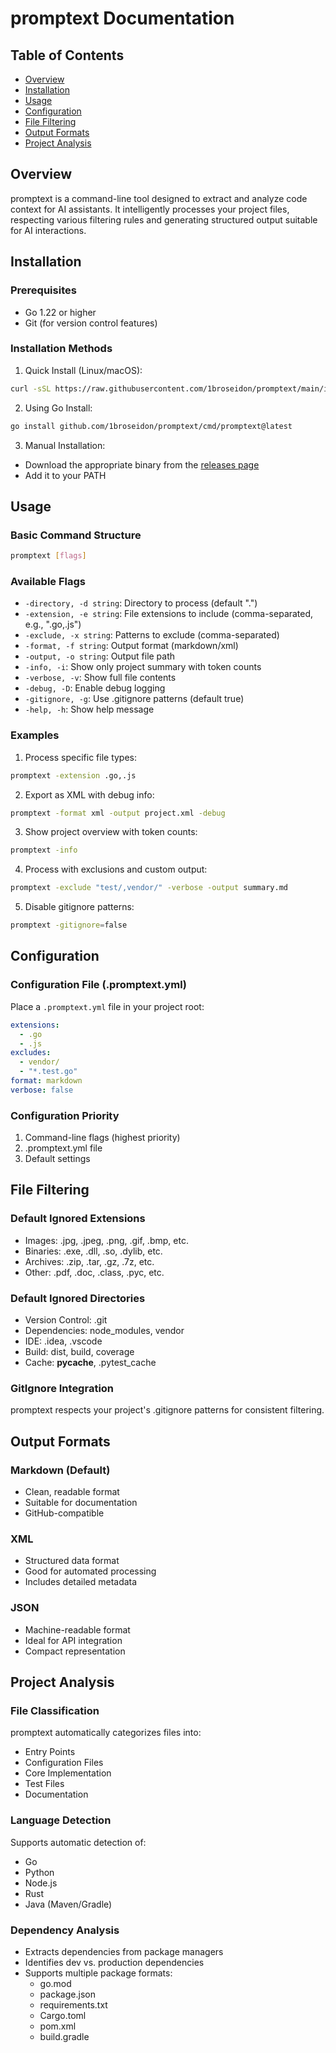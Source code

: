 # promptext Documentation

## Table of Contents
- [Overview](#overview)
- [Installation](#installation)
- [Usage](#usage)
- [Configuration](#configuration)
- [File Filtering](#file-filtering)
- [Output Formats](#output-formats)
- [Project Analysis](#project-analysis)

## Overview
promptext is a command-line tool designed to extract and analyze code context for AI assistants. It intelligently processes your project files, respecting various filtering rules and generating structured output suitable for AI interactions.

## Installation

### Prerequisites
- Go 1.22 or higher
- Git (for version control features)

### Installation Methods

1. Quick Install (Linux/macOS):
```bash
curl -sSL https://raw.githubusercontent.com/1broseidon/promptext/main/install.sh | bash
```

2. Using Go Install:
```bash
go install github.com/1broseidon/promptext/cmd/promptext@latest
```

3. Manual Installation:
- Download the appropriate binary from the [releases page](https://github.com/1broseidon/promptext/releases)
- Add it to your PATH

## Usage

### Basic Command Structure
```bash
promptext [flags]
```

### Available Flags
- `-directory, -d string`: Directory to process (default ".")
- `-extension, -e string`: File extensions to include (comma-separated, e.g., ".go,.js")
- `-exclude, -x string`: Patterns to exclude (comma-separated)
- `-format, -f string`: Output format (markdown/xml)
- `-output, -o string`: Output file path
- `-info, -i`: Show only project summary with token counts
- `-verbose, -v`: Show full file contents
- `-debug, -D`: Enable debug logging
- `-gitignore, -g`: Use .gitignore patterns (default true)
- `-help, -h`: Show help message

### Examples

1. Process specific file types:
```bash
promptext -extension .go,.js
```

2. Export as XML with debug info:
```bash
promptext -format xml -output project.xml -debug
```

3. Show project overview with token counts:
```bash
promptext -info
```

4. Process with exclusions and custom output:
```bash
promptext -exclude "test/,vendor/" -verbose -output summary.md
```

5. Disable gitignore patterns:
```bash
promptext -gitignore=false
```

## Configuration

### Configuration File (.promptext.yml)
Place a `.promptext.yml` file in your project root:

```yaml
extensions:
  - .go
  - .js
excludes:
  - vendor/
  - "*.test.go"
format: markdown
verbose: false
```

### Configuration Priority
1. Command-line flags (highest priority)
2. .promptext.yml file
3. Default settings

## File Filtering

### Default Ignored Extensions
- Images: .jpg, .jpeg, .png, .gif, .bmp, etc.
- Binaries: .exe, .dll, .so, .dylib, etc.
- Archives: .zip, .tar, .gz, .7z, etc.
- Other: .pdf, .doc, .class, .pyc, etc.

### Default Ignored Directories
- Version Control: .git
- Dependencies: node_modules, vendor
- IDE: .idea, .vscode
- Build: dist, build, coverage
- Cache: __pycache__, .pytest_cache

### GitIgnore Integration
promptext respects your project's .gitignore patterns for consistent filtering.

## Output Formats

### Markdown (Default)
- Clean, readable format
- Suitable for documentation
- GitHub-compatible

### XML
- Structured data format
- Good for automated processing
- Includes detailed metadata

### JSON
- Machine-readable format
- Ideal for API integration
- Compact representation

## Project Analysis

### File Classification
promptext automatically categorizes files into:
- Entry Points
- Configuration Files
- Core Implementation
- Test Files
- Documentation

### Language Detection
Supports automatic detection of:
- Go
- Python
- Node.js
- Rust
- Java (Maven/Gradle)

### Dependency Analysis
- Extracts dependencies from package managers
- Identifies dev vs. production dependencies
- Supports multiple package formats:
  - go.mod
  - package.json
  - requirements.txt
  - Cargo.toml
  - pom.xml
  - build.gradle
